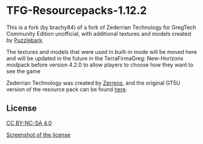 # TFG-Resourcepacks-1.12.2

This is a fork (by brachy84) of a fork of Zederrian Technology for GregTech Community Edition unofficial, with additional textures and models created by [Puzzlebark](https://www.curseforge.com/members/puzzlebark).

The textures and models that were used in built-in mode will be moved here and will be updated in the future in the TerraFirmaGreg: New-Horizons modpack before version 4.2.0 to allow players to choose how they want to see the game


Zederrian Technology was created by [Zerrens](https://forum.industrial-craft.net/core/user/12229-zerrens/), and the original GT5U version of the resource pack can be found [here](https://github.com/MCTian-mi/Zederrian-Technology-GT5U/).

## License

[CC BY-NC-SA 4.0](http://creativecommons.org/licenses/by-nc-sa/4.0/deed.en)

[Screenshot of the license](https://i.imgur.com/3QeuL49.png)

